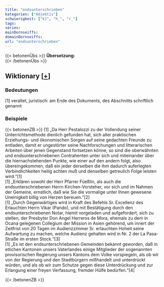 ```yaml
---
title: "endsunterschrieben"
kategorien: ["Adjektiv"]
schwierigkeit: ["k1", "h_", "r_"]
tags:
series:
mainDornseiffs:
domainDornseiffs:
url: "endsunterschrieben"
---
```


{{< betonenÜbs >}}
**Übersetzung:**  
{{< /betonenÜbs >}}

## Wiktionary [[+](https://de.wiktionary.org/wiki/endsunterschrieben)]

### Bedeutungen
[1] veraltet, juristisch: am Ende des Dokuments, des Abschnitts schriftlich genannt  

### Beispiele
{{< betonenZB >}}
[1] „Da Herr Pestalozzi zu der Vollendung seiner Unterrichtsmethode dienlich gefunden hat, sich aller praktischen Erziehungs- und ökonomischen Sorgen auf seine gedachten Freunde zu entladen, damit er ungestörter seine Nachforschungen und litterarischen Arbeiten über jenen Gegenstand fortsetzen könne, so sind die oberwähnten und endsunterschriebenen Contrahenten unter sich und miteinander über die hiernachstehenden Punkte, wie einer auf den andern folgt, also übereingekommen, daß ein jeder derselben die ihm dadurch auferlegten Verbindlichkeiten heilig achten muß und denselben getreulich Folge leisten wird.“[1]  
[1] „Erklären sowohl der Herr Pfarrer Füeßlin, als auch die endsunterschriebenen Herrn Kirchen-Vorsteher, vor sich und im Nahmen der Gemeine, ernstlich, daß wie Sie die vormalige unter Ihnen gewesene Uneinigkeit billig von Herzen bereuen.“[2]  
[1] „Durch Gegenwärtiges wird in Kraft des Befehls Sr. Excellenz des Erlauchten Herrn Vikar (Pando), und mit Bestätigung durch den endsunterschriebenen Notar, hiemit vorgeladen und aufgefordert, sich zu stellen, der Presbyter Don Angel Herreros de Mora, ehemals zu dem in Ocana gelegenen Collegium der Mission in Asien gehörend, um innert der Zeitfrist von 20 Tagen im Audienzzimmer Sr. erlauchten Hoheit seine Aufwartung zu machen, welche Audienz gehalten wird in Nr. 2 der La Pasa-Straße im ersten Stock.“[3]  
[1] „Es ist den endsunterschriebenen Gemeinden bekannt geworden, daß in etlichen Kantonen unsers Vaterlandes einige Mitglieder der sogenannten provisorischen Regierung unsers Kantons dem Volke vorspiegeln, als ob wir von der Regierung und den Stadtbürgern mißhandelt und unterdrückt würden, und als ob wir zum Schutze gegen diese Unterdrückung und zur Erlangung einer freyen Verfassung, fremder Hülfe bedürfen.“[4]  

{{< /betonenZB >}}

